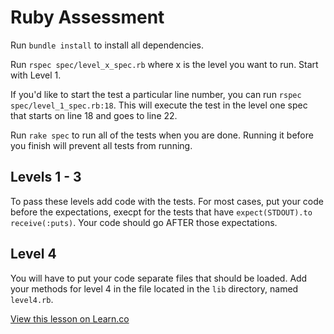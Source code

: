 

# Ruby Assessment

Run `bundle install` to install all dependencies.


Run `rspec spec/level_x_spec.rb` where x is the level you want to run. Start with Level 1.

If you'd like to start the test a particular line number, you can run `rspec spec/level_1_spec.rb:18`. This will execute the test in the level one spec that starts on line 18 and goes to line 22. 

Run `rake spec` to run all of the tests when you are done. Running it before you finish will prevent all tests from running.

## Levels 1 - 3

To pass these levels add code with the tests. For most cases, put your code before the expectations, execpt for the tests that have `expect(STDOUT).to receive(:puts)`. Your code should go AFTER those expectations. 

## Level 4

You will have to put your code separate files that should be loaded. Add your methods for level 4 in the file located in the `lib` directory, named `level4.rb`.

<a href='https://learn.co/lessons/ruby-assessment' data-visibility='hidden'>View this lesson on Learn.co</a>
